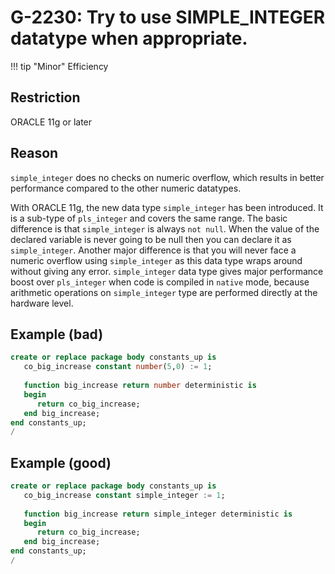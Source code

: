 # G-2230: Try to use SIMPLE_INTEGER datatype when appropriate. 

!!! tip "Minor"
    Efficiency

## Restriction

ORACLE 11g or later

## Reason

`simple_integer` does no checks on numeric overflow, which results in better performance compared to the other numeric datatypes.

With ORACLE 11g, the new data type `simple_integer` has been introduced. It is a sub-type of `pls_integer` and covers the same range. The basic difference is that `simple_integer` is always `not null`.  When the value of the declared variable is never going to be null then you can declare it as `simple_integer`. Another major difference is that you will never face a numeric overflow using `simple_integer` as this data type wraps around without giving any error. `simple_integer` data type gives major performance boost over `pls_integer` when code is compiled in `native` mode, because arithmetic operations on `simple_integer` type are performed directly at the hardware level.


## Example (bad)

``` sql
create or replace package body constants_up is
   co_big_increase constant number(5,0) := 1;
   
   function big_increase return number deterministic is
   begin
      return co_big_increase;
   end big_increase;
end constants_up;
/
```

## Example (good)

``` sql
create or replace package body constants_up is
   co_big_increase constant simple_integer := 1;
   
   function big_increase return simple_integer deterministic is
   begin
      return co_big_increase;
   end big_increase;
end constants_up;
/
```